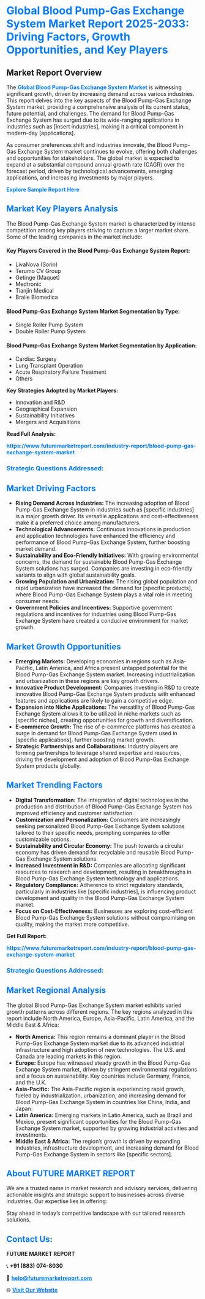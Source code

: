 <h1 style="color: #007BFF;">Global Blood Pump-Gas Exchange System Market Report 2025-2033: Driving Factors, Growth Opportunities, and Key Players</h1>

<section id="overview">
<h2>Market Report Overview</h2>
<p>The <a href="https://www.futuremarketreport.com/industry-report/blood-pump-gas-exchange-system-market" style="color: #007BFF; text-decoration: none;"><strong>Global Blood Pump-Gas Exchange System Market</strong></a> is witnessing significant growth, driven by increasing demand across various industries. This report delves into the key aspects of the Blood Pump-Gas Exchange System market, providing a comprehensive analysis of its current status, future potential, and challenges. The demand for Blood Pump-Gas Exchange System has surged due to its wide-ranging applications in industries such as [insert industries], making it a critical component in modern-day [applications].</p>
<p>As consumer preferences shift and industries innovate, the Blood Pump-Gas Exchange System market continues to evolve, offering both challenges and opportunities for stakeholders. The global market is expected to expand at a substantial compound annual growth rate (CAGR) over the forecast period, driven by technological advancements, emerging applications, and increasing investments by major players.</p>
</section>

<section id="overview">
<p><a href="https://www.futuremarketreport.com/request-sample/reportId=78916" style="color: #007BFF; text-decoration: none;"><strong>Explore Sample Report Here</strong></a></p>
</section>

<section id="key-players">
<h2 style="color: #007BFF;">Market Key Players Analysis</h2>
<p>The Blood Pump-Gas Exchange System market is characterized by intense competition among key players striving to capture a larger market share. Some of the leading companies in the market include:</p>
<h4>Key Players Covered in the Blood Pump-Gas Exchange System Report:</h4>
<ul><li>LivaNova (Sorin)</li><li>Terumo CV Group</li><li>Getinge (Maquet)</li><li>Medtronic</li><li>Tianjin Medical</li><li>Braile Biomedica</li></ul>
<h4>Blood Pump-Gas Exchange System Market Segmentation by Type:</h4>
<ul><li>Single Roller Pump System</li><li>Double Roller Pump System</li></ul>

<h4>Blood Pump-Gas Exchange System Market Segmentation by Application:</h4>
<ul><li>Cardiac Surgery</li><li>Lung Transplant Operation</li><li>Acute Respiratory Failure Treatment</li><li>Others</li></ul>
<p><strong>Key Strategies Adopted by Market Players:</strong></p>
<ul>
<li>Innovation and R&D</li>
<li>Geographical Expansion</li>
<li>Sustainability Initiatives</li>
<li>Mergers and Acquisitions</li>
</ul>
</section>

<section>
<p><strong>Read Full Analysis: </strong></p><a href="https://www.futuremarketreport.com/industry-report/blood-pump-gas-exchange-system-market" style="color: #007BFF; text-decoration: none;"><strong>https://www.futuremarketreport.com/industry-report/blood-pump-gas-exchange-system-market</strong></a>
<h3 style="color: #007BFF;">Strategic Questions Addressed:</h3>
</section>

<section id="driving-factors">
<h2 style="color: #007BFF;">Market Driving Factors</h2>
<ul>
<li><strong>Rising Demand Across Industries:</strong> The increasing adoption of Blood Pump-Gas Exchange System in industries such as [specific industries] is a major growth driver. Its versatile applications and cost-effectiveness make it a preferred choice among manufacturers.</li>
<li><strong>Technological Advancements:</strong> Continuous innovations in production and application technologies have enhanced the efficiency and performance of Blood Pump-Gas Exchange System, further boosting market demand.</li>
<li><strong>Sustainability and Eco-Friendly Initiatives:</strong> With growing environmental concerns, the demand for sustainable Blood Pump-Gas Exchange System solutions has surged. Companies are investing in eco-friendly variants to align with global sustainability goals.</li>
<li><strong>Growing Population and Urbanization:</strong> The rising global population and rapid urbanization have increased the demand for [specific products], where Blood Pump-Gas Exchange System plays a vital role in meeting consumer needs.</li>
<li><strong>Government Policies and Incentives:</strong> Supportive government regulations and incentives for industries using Blood Pump-Gas Exchange System have created a conducive environment for market growth.</li>
</ul>
</section>

<section id="growth-opportunities">
<h2 style="color: #007BFF;">Market Growth Opportunities</h2>
<ul>
<li><strong>Emerging Markets:</strong> Developing economies in regions such as Asia-Pacific, Latin America, and Africa present untapped potential for the Blood Pump-Gas Exchange System market. Increasing industrialization and urbanization in these regions are key growth drivers.</li>
<li><strong>Innovative Product Development:</strong> Companies investing in R&D to create innovative Blood Pump-Gas Exchange System products with enhanced features and applications are likely to gain a competitive edge.</li>
<li><strong>Expansion into Niche Applications:</strong> The versatility of Blood Pump-Gas Exchange System allows it to be utilized in niche markets such as [specific niches], creating opportunities for growth and diversification.</li>
<li><strong>E-commerce Growth:</strong> The rise of e-commerce platforms has created a surge in demand for Blood Pump-Gas Exchange System used in [specific applications], further boosting market growth.</li>
<li><strong>Strategic Partnerships and Collaborations:</strong> Industry players are forming partnerships to leverage shared expertise and resources, driving the development and adoption of Blood Pump-Gas Exchange System products globally.</li>
</ul>
</section>

<section id="trending-factors">
<h2 style="color: #007BFF;">Market Trending Factors</h2>
<ul>
<li><strong>Digital Transformation:</strong> The integration of digital technologies in the production and distribution of Blood Pump-Gas Exchange System has improved efficiency and customer satisfaction.</li>
<li><strong>Customization and Personalization:</strong> Consumers are increasingly seeking personalized Blood Pump-Gas Exchange System solutions tailored to their specific needs, prompting companies to offer customizable options.</li>
<li><strong>Sustainability and Circular Economy:</strong> The push towards a circular economy has driven demand for recyclable and reusable Blood Pump-Gas Exchange System solutions.</li>
<li><strong>Increased Investment in R&D:</strong> Companies are allocating significant resources to research and development, resulting in breakthroughs in Blood Pump-Gas Exchange System technology and applications.</li>
<li><strong>Regulatory Compliance:</strong> Adherence to strict regulatory standards, particularly in industries like [specific industries], is influencing product development and quality in the Blood Pump-Gas Exchange System market.</li>
<li><strong>Focus on Cost-Effectiveness:</strong> Businesses are exploring cost-efficient Blood Pump-Gas Exchange System solutions without compromising on quality, making the market more competitive.</li>
</ul>
</section>

<section>
<p><strong>Get Full Report: </strong></p><a href="https://www.futuremarketreport.com/industry-report/blood-pump-gas-exchange-system-market" style="color: #007BFF; text-decoration: none;"><strong>https://www.futuremarketreport.com/industry-report/blood-pump-gas-exchange-system-market</strong></a>
<h3 style="color: #007BFF;">Strategic Questions Addressed:</h3>
</section>


<section id="regional-analysis">
<h2 style="color: #007BFF;">Market Regional Analysis</h2>
<p>The global Blood Pump-Gas Exchange System market exhibits varied growth patterns across different regions. The key regions analyzed in this report include North America, Europe, Asia-Pacific, Latin America, and the Middle East & Africa:</p>
<ul>
<li><strong>North America:</strong> This region remains a dominant player in the Blood Pump-Gas Exchange System market due to its advanced industrial infrastructure and high adoption of new technologies. The U.S. and Canada are leading markets in this region.</li>
<li><strong>Europe:</strong> Europe has witnessed steady growth in the Blood Pump-Gas Exchange System market, driven by stringent environmental regulations and a focus on sustainability. Key countries include Germany, France, and the U.K.</li>
<li><strong>Asia-Pacific:</strong> The Asia-Pacific region is experiencing rapid growth, fueled by industrialization, urbanization, and increasing demand for Blood Pump-Gas Exchange System in countries like China, India, and Japan.</li>
<li><strong>Latin America:</strong> Emerging markets in Latin America, such as Brazil and Mexico, present significant opportunities for the Blood Pump-Gas Exchange System market, supported by growing industrial activities and investments.</li>
<li><strong>Middle East & Africa:</strong> The region’s growth is driven by expanding industries, infrastructure development, and increasing demand for Blood Pump-Gas Exchange System in sectors like [specific sectors].</li>
</ul>
</section>

<footer>
<h2 style="color: #007BFF;">About FUTURE MARKET REPORT</h2>
<p>We are a trusted name in market research and advisory services, delivering actionable insights and strategic support to businesses across diverse industries. Our expertise lies in offering:</p>

<p>Stay ahead in today’s competitive landscape with our tailored research solutions.</p>

<h2 style="color: #007BFF;">Contact Us:</h2>
<p><strong>FUTURE MARKET REPORT</strong></p>
<p>📞 <strong>+91 (883) 074-8030</strong></p>
<p>📧 <strong><a href="mailto:help@futuremarketreport.com" style="color: #007BFF;">help@futuremarketreport.com</a></strong></p>
<p>🌐 <strong><a href="https://www.futuremarketreport.com/" style="color: #007BFF;">Visit Our Website</a></strong></p>
</footer>